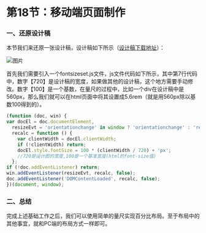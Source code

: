 # 第18节：移动端页面制作

### 一、还原设计稿

本节我们来还原一张设计稿，设计稿如下所示（[设计稿下载地址](https://github.com/xiaozhoulee/xiaozhou-examples/tree/master/images)）：

![图片](https://github.com/xiaozhoulee/xiaozhou-examples/tree/master/images/imageMoble.jpg)

首先我们需要引入一个fontsizeset.js文件，js文件代码如下所示，其中第7行代码中，数字【720】是设计稿的宽度，如果做其他的设计稿，这个地方需要手动修改。数字【100】是一个基数，在量尺的过程中，比如一个div在设计稿中是560px，那么我们就可以在html页面中将其设置成5.6rem（就是用560px除以基数100得到的）。

``` js
(function (doc, win) {
var docEl = doc.documentElement,
  resizeEvt = 'orientationchange' in window ? 'orientationchange' : 'resize',
  recalc = function () {
    var clientWidth = docEl.clientWidth;
    if (!clientWidth) return;
    docEl.style.fontSize = 100 * (clientWidth / 720) + 'px';
    //720是设计图的宽度,100是一个基准宽度(html的font-size值)
  };
if (!doc.addEventListener) return;
win.addEventListener(resizeEvt, recalc, false);
doc.addEventListener('DOMContentLoaded', recalc, false);
})(document, window);
```

### 二、总结

完成上述基础工作之后，我们可以使用简单的量尺实现百分比布局。至于布局中的其他事宜，就和PC端的布局方式一样即可。